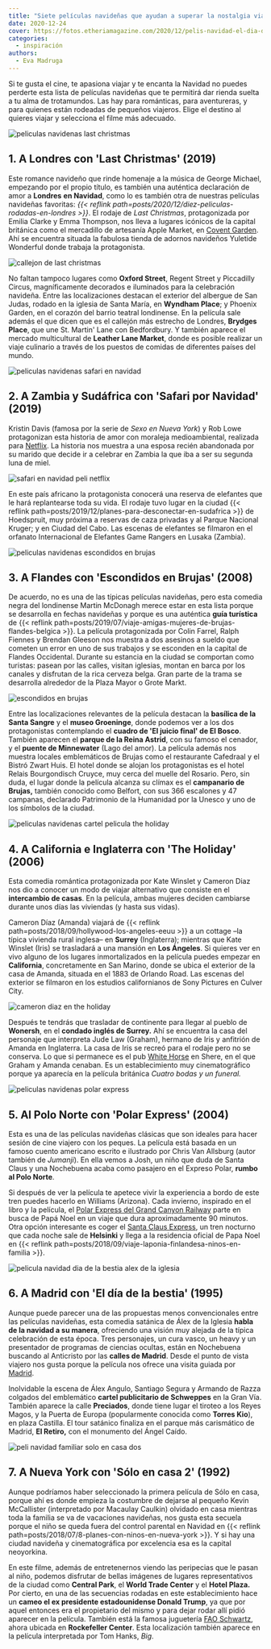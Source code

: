 ```yaml
---
title: "Siete películas navideñas que ayudan a superar la nostalgia viajera"
date: 2020-12-24
cover: https://fotos.etheriamagazine.com/2020/12/pelis-navidad-el-dia-de-la-bestia.jpg
categories: 
  - inspiración
authors: 
  - Eva Madruga
---
```


Si te gusta el cine, te apasiona viajar y te encanta la Navidad no puedes perderte esta lista de películas navideñas que te permitirá dar rienda suelta a tu alma de trotamundos. Las hay para románticas, para aventureras, y para quienes están rodeadas de pequeños viajeros. Elige el destino al quieres viajar y selecciona el filme más adecuado.

![peliculas navidenas last christmas](https://fotos.etheriamagazine.com/2020/12/peli-Last-Christmas.jpg "Fotograma de 'Last Christmas'. © Universal Pictures International")

## 1\. A Londres con 'Last Christmas' (2019)

Este romance navideño que rinde homenaje a la música de George Michael, empezando por el 
propio título, es también una auténtica declaración de amor a **Londres** **en 
Navidad**, como lo es también otra de nuestras películas navideñas favoritas: _{{< 
reflink path=posts/2020/12/diez-peliculas-rodadas-en-londres >}}_. El rodaje de _Last 
Christmas_, protagonizada por Emilia Clarke y Emma Thompson, nos lleva a lugares 
icónicos de la capital británica como el mercadillo de artesanía Apple Market, en 
[Covent Garden](http://www.coventgarden.com/). Ahí se encuentra situada la fabulosa 
tienda de adornos navideños Yuletide Wonderful donde trabaja la protagonista. 

![callejon de last christmas](https://fotos.etheriamagazine.com/2020/12/Last-Christmas-callejon-estrecho.jpg "El callejón más estrecho de Londres en 'Last Christmas'. © Universal Pictures Int.")

No faltan tampoco lugares como **Oxford Street**, Regent Street y Piccadilly Circus, 
magníficamente decorados e iluminados para la celebración navideña. Entre las 
localizaciones destacan el exterior del albergue de San Judas, rodado en la iglesia de 
Santa María, en **Wyndham Place**; y Phoenix Garden, en el corazón del barrio teatral 
londinense. En la película sale además el que dicen que es el callejón más estrecho de 
Londres, **Brydges Place**, que une St. Martin' Lane con Bedfordbury. Y también aparece 
el mercado multicultural de **Leather Lane Market**, donde es posible realizar un viaje 
culinario a través de los puestos de comidas de diferentes países del mundo. 

![peliculas navidenas safari en navidad](https://fotos.etheriamagazine.com/2020/12/peli-netflix-Safari-en-Navidad.jpg "'Safari en Navidad', la puedes ver en Netflix. © Ilze Kitshoff/ Netflix")

## 2\. A Zambia y Sudáfrica con 'Safari por Navidad' (2019)

Kristin Davis (famosa por la serie de _Sexo en Nueva York_) y Rob Lowe protagonizan esta 
historia de amor con moraleja medioambiental, realizada para 
[Netflix](https://www.netflix.com/es/title/80231468). La historia nos muestra a una 
esposa recién abandonada por su marido que decide ir a celebrar en Zambia la que iba a 
ser su segunda luna de miel. 

![safari en navidad peli netflix](https://fotos.etheriamagazine.com/2020/12/peli-Safari-en-Navidad-Netflix.jpg "Fotograma de 'Safari en Navidad'. © Ilze Kitshoff/ Netflix")

En este país africano la protagonista conocerá una reserva de elefantes que le hará 
replantearse toda su vida. El rodaje tuvo lugar en la ciudad {{< reflink 
path=posts/2019/12/planes-para-desconectar-en-sudafrica >}} de Hoedspruit, muy próxima a 
reservas de caza privadas y al Parque Nacional Kruger; y en Ciudad del Cabo. Las escenas 
de elefantes se filmaron en el orfanato Internacional de Elefantes Game Rangers en 
Lusaka (Zambia). 

![peliculas navidenas escondidos en brujas](https://fotos.etheriamagazine.com/2020/12/pelis-navidad-escondidos-en-brujas.jpg "'Escondidos en Brujas', una película que se desarrolla en Navidad.")

## 3\. A Flandes con 'Escondidos en Brujas' (2008)

De acuerdo, no es una de las típicas películas navideñas, pero esta comedia negra del 
londinense Martin McDonagh merece estar en esta lista porque se desarrolla en fechas 
navideñas y porque es una auténtica **guía turística** de {{< reflink 
path=posts/2019/07/viaje-amigas-mujeres-de-brujas-flandes-belgica >}}. La película 
protagonizada por Colin Farrel, Ralph Fiennes y Brendan Gleeson nos muestra a dos 
asesinos a sueldo que cometen un error en uno de sus trabajos y se esconden en la 
capital de Flandes Occidental. Durante su estancia en la ciudad se comportan como 
turistas: pasean por las calles, visitan iglesias, montan en barca por los canales y 
disfrutan de la rica cerveza belga. Gran parte de la trama se desarrolla alrededor de la 
Plaza Mayor o Grote Markt. 

![escondidos en brujas](https://fotos.etheriamagazine.com/2020/12/peli-escondidos-en-brujas.jpg "Fotograma de 'Escondidos en Brujas'. © SND")

Entre las localizaciones relevantes de la película destacan la **basílica de la Santa 
Sangre** y el **museo Groeninge**, donde podemos ver a los dos protagonistas 
contemplando el **cuadro de 'El juicio final' de El Bosco**. También aparecen el 
**parque de la Reina Astrid**, con su famoso el cenador, y el **puente de Minnewater** 
(Lago del amor). La película además nos muestra locales emblemáticos de Brujas como el 
restaurante Cafedraal y el Bistró Zwart Huis. El hotel donde se alojan los protagonistas 
es el hotel Relais Bourgondisch Cruyce, muy cerca del muelle del Rosario. Pero, sin 
duda, el lugar donde la película alcanza su clímax es el **campanario de Brujas,** 
también conocido como Belfort, con sus 366 escalones y 47 campanas, declarado Patrimonio 
de la Humanidad por la Unesco y uno de los símbolos de la ciudad. 

![peliculas navidenas cartel pelicula the holiday](https://fotos.etheriamagazine.com/2020/12/peli-navidad-The-holiday-cartel.jpg "Cartel de la película 'The Holiday'. © UIP")

## 4\. A California e Inglaterra con 'The Holiday' (2006)

Esta comedia romántica protagonizada por Kate Winslet y Cameron Diaz nos dio a conocer 
un modo de viajar alternativo que consiste en el **intercambio de casas**. En la 
película, ambas mujeres deciden cambiarse durante unos días las viviendas (y hasta sus 
vidas). 

Cameron Díaz (Amanda) viajará de {{< reflink 
path=posts/2018/09/hollywood-los-angeles-eeuu >}} a un cottage –la típica vivienda rural 
inglesa– en **Surrey** (Inglaterra); mientras que Kate Winslet (Iris) se trasladará a 
una mansión en **Los Ángeles**. Si quieres ver en vivo alguno de los lugares 
inmortalizados en la película puedes empezar en **California**, concretamente en San 
Marino, donde se ubica el exterior de la casa de Amanda, situada en el 1883 de Orlando 
Road. Las escenas del exterior se filmaron en los estudios californianos de Sony 
Pictures en Culver City. 

![cameron diaz en the holiday](https://fotos.etheriamagazine.com/2020/12/cameron-diaz-The-holiday.jpg "Fotograma de Cameron Díaz en 'The Holiday'. © United International Pictures")

Después te tendrás que trasladar de continente para llegar al pueblo de **Wonersh**, en 
el **condado inglés de Surrey.** Ahí se encuentra la casa del personaje que interpreta 
Jude Law (Graham), hermano de Iris y anfitrión de Amanda en Inglaterra. La casa de Iris 
se recreó para el rodaje pero no se conserva. Lo que si permanece es el pub [White 
Horse](https://www.chefandbrewer.com/pubs/surrey/white-horse/) en Shere, en el que 
Graham y Amanda cenaban. Es un establecimiento muy cinematográfico porque ya aparecía en 
la película británica _Cuatro bodas y un funeral._ 

![peliculas navidenas polar express](https://fotos.etheriamagazine.com/2020/12/peli-navidad-The-polar-express-cartel.jpg "Cartel y fotogramas de 'The Polar Express'. © D.R.")

## 5\. Al Polo Norte con 'Polar Express' (2004) 

Esta es una de las películas navideñas clásicas que son ideales para hacer sesión de 
cine viajero con los peques. La película está basada en un famoso cuento americano 
escrito e ilustrado por Chris Van Allsburg (autor también de _Jumanji_). En ella vemos a 
Josh, un niño que duda de Santa Claus y una Nochebuena acaba como pasajero en el Expreso 
Polar, **rumbo al Polo Norte**. 

Si después de ver la película te apetece vivir la experiencia a bordo de este tren 
puedes hacerlo en Williams (Arizona). Cada invierno, inspirado en el libro y la 
película, el [Polar Express del Grand Canyon 
Railway](https://www.thetrain.com/events/polar-express/) parte en busca de Papá Noel en 
un viaje que dura aproximadamente 90 minutos. Otra opción interesante es coger el [Santa 
Claus Express](https://www.vr.fi/en), un tren nocturno que cada noche sale de 
**Helsinki** y llega a la residencia oficial de Papa Noel en {{< reflink 
path=posts/2018/09/viaje-laponia-finlandesa-ninos-en-familia >}}. 

![pelicula navidad dia de la bestia alex de la iglesia](https://fotos.etheriamagazine.com/2020/12/pelis-navidad-el-dia-de-la-bestia.jpg "Fotograma de 'El día de la bestia', de Alex de la Iglesia.")

## 6\. A Madrid con 'El día de la bestia' (1995)

Aunque puede parecer una de las propuestas menos convencionales entre las películas 
navideñas, esta comedia satánica de Álex de la Iglesia **habla de la navidad a su 
manera**, ofreciendo una visión muy alejada de la típica celebración de esta época. Tres 
personajes, un cura vasco, un heavy y un presentador de programas de ciencias ocultas, 
están en Nochebuena buscando al Anticristo por las **calles de Madrid**. Desde el punto 
de vista viajero nos gusta porque la película nos ofrece una visita guiada por 
[Madrid](https://etheriamagazine.com/tag/fin-de-semana-en-madrid/). 

Inolvidable la escena de Álex Angulo, Santiago Segura y Armando de Razza colgados del 
emblemático **cartel publicitario de Schweppes** en la Gran Vía. También aparece la 
calle **Preciados**, donde tiene lugar el tiroteo a los Reyes Magos, y la Puerta de 
Europa (popularmente conocida como **Torres Kio**), en plaza Castilla. El tour satánico 
finaliza en el parque más carismático de Madrid, **El Retiro,** con el monumento del 
Ángel Caído. 

![peli navidad familiar solo en casa dos](https://fotos.etheriamagazine.com/2020/12/peli-navidad-Solo-en-casa-dos-cartel.jpg "Cartel y fotogramas de 'Solo en casa 2. Perdido en Nueva York'. © 20th Century Fox")

## 7\. A Nueva York con 'Sólo en casa 2' (1992)

Aunque podríamos haber seleccionado la primera película de Sólo en casa, porque ahí es 
donde empieza la costumbre de dejarse al pequeño Kevin McCallister (interpretado por 
Macaulay Caulkin) olvidado en casa mientras toda la familia se va de vacaciones 
navideñas, nos gusta esta secuela porque el niño se queda fuera del control parental en 
Navidad en {{< reflink path=posts/2018/07/8-planes-con-ninos-en-nueva-york >}}. Y si hay 
una ciudad navideña y cinematográfica por excelencia esa es la capital neoyorkina. 

En este filme, además de entretenernos viendo las peripecias que le pasan al niño, 
podemos disfrutar de bellas imágenes de lugares representativos de la ciudad como 
**Central Park**, el **World Trade Center** y el **Hotel Plaza.** Por cierto, en una de 
las secuencias rodadas en este establecimiento hace un **cameo el ex presidente 
estadounidense Donald Trump**, ya que por aquel entonces era el propietario del mismo y 
para dejar rodar allí pidió aparecer en la película. También está la famosa juguetería 
[FAO Schwartz](https://faoschwarz.com/), ahora ubicada en **Rockefeller Center**. Esta 
localización también aparece en la película interpretada por Tom Hanks, _Big_.

